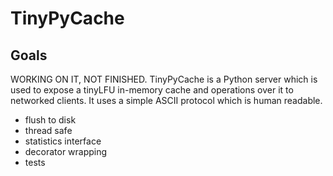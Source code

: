 # TinyPyCache

## Goals

WORKING ON IT, NOT FINISHED.
TinyPyCache is a Python server which is used to expose a tinyLFU 
in-memory cache and operations over it to networked clients. 
It uses a simple ASCII protocol which is human readable.

* flush to disk
* thread safe
* statistics interface
* decorator wrapping
* tests
